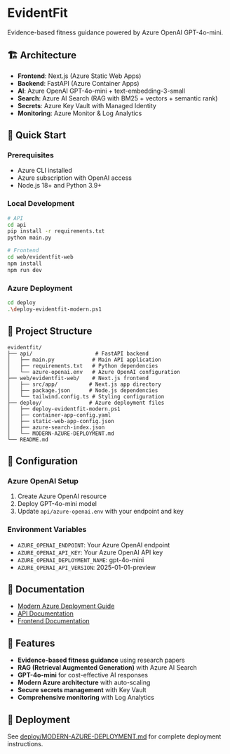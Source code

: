 # EvidentFit

Evidence-based fitness guidance powered by Azure OpenAI GPT-4o-mini.

## 🏗️ Architecture

- **Frontend**: Next.js (Azure Static Web Apps)
- **Backend**: FastAPI (Azure Container Apps)
- **AI**: Azure OpenAI GPT-4o-mini + text-embedding-3-small
- **Search**: Azure AI Search (RAG with BM25 + vectors + semantic rank)
- **Secrets**: Azure Key Vault with Managed Identity
- **Monitoring**: Azure Monitor & Log Analytics

## 🚀 Quick Start

### Prerequisites
- Azure CLI installed
- Azure subscription with OpenAI access
- Node.js 18+ and Python 3.9+

### Local Development
```bash
# API
cd api
pip install -r requirements.txt
python main.py

# Frontend
cd web/evidentfit-web
npm install
npm run dev
```

### Azure Deployment
```bash
cd deploy
.\deploy-evidentfit-modern.ps1
```

## 📁 Project Structure

```
evidentfit/
├── api/                    # FastAPI backend
│   ├── main.py            # Main API application
│   ├── requirements.txt   # Python dependencies
│   └── azure-openai.env   # Azure OpenAI configuration
├── web/evidentfit-web/    # Next.js frontend
│   ├── src/app/          # Next.js app directory
│   ├── package.json      # Node.js dependencies
│   └── tailwind.config.ts # Styling configuration
├── deploy/               # Azure deployment files
│   ├── deploy-evidentfit-modern.ps1
│   ├── container-app-config.yaml
│   ├── static-web-app-config.json
│   ├── azure-search-index.json
│   └── MODERN-AZURE-DEPLOYMENT.md
└── README.md
```

## 🔧 Configuration

### Azure OpenAI Setup
1. Create Azure OpenAI resource
2. Deploy GPT-4o-mini model
3. Update `api/azure-openai.env` with your endpoint and key

### Environment Variables
- `AZURE_OPENAI_ENDPOINT`: Your Azure OpenAI endpoint
- `AZURE_OPENAI_API_KEY`: Your Azure OpenAI API key
- `AZURE_OPENAI_DEPLOYMENT_NAME`: gpt-4o-mini
- `AZURE_OPENAI_API_VERSION`: 2025-01-01-preview

## 📖 Documentation

- [Modern Azure Deployment Guide](deploy/MODERN-AZURE-DEPLOYMENT.md)
- [API Documentation](api/README.md)
- [Frontend Documentation](web/evidentfit-web/README.md)

## 🎯 Features

- **Evidence-based fitness guidance** using research papers
- **RAG (Retrieval Augmented Generation)** with Azure AI Search
- **GPT-4o-mini** for cost-effective AI responses
- **Modern Azure architecture** with auto-scaling
- **Secure secrets management** with Key Vault
- **Comprehensive monitoring** with Log Analytics

## 🚀 Deployment

See [deploy/MODERN-AZURE-DEPLOYMENT.md](deploy/MODERN-AZURE-DEPLOYMENT.md) for complete deployment instructions.
